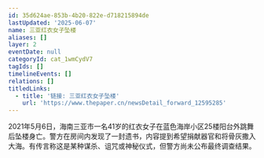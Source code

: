```yaml
---
id: 35d624ae-853b-4b20-822e-d718215894de
lastUpdated: '2025-06-07'
name: 三亚红衣女子坠楼
aliases: []
layer: 2
eventDate: null
categoryId: cat_1wmCydV7
tagIds: []
timelineEvents: []
relations: []
titledLinks:
  - title: '链接: 三亚红衣女子坠楼'
    url: 'https://www.thepaper.cn/newsDetail_forward_12595285'
---
```

2021年5月6日，海南三亚市一名41岁的红衣女子在蓝色海岸小区25楼阳台外跳舞后坠楼身亡。警方在房间内发现了一封遗书，内容提到希望捐献器官和将骨灰撒入大海。有传言称这是某种谋杀、诅咒或神秘仪式，但警方尚未公布最终调查结果。
